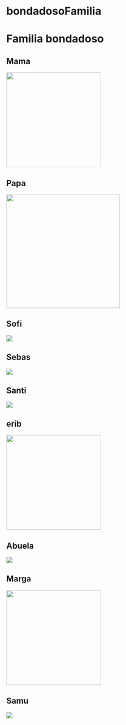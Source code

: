 # bondadosoFamilia
<html>
  <head>
    <title>
      Familia
    </title>
  </head>
  <body>
    <h1>
      Familia bondadoso
    </h1>
    <h2>
      Mama
    </h2>
    <img src="https://lh3.googleusercontent.com/cz9kJxv9yzkA-953q8tMIxk_z4rFXuqVnkP0nxz4ehUS4wSrhE-cjIZaqxSMKFk82UWHalzf2MKs08FpcLbQHmzbI_MRyLCO0muuv-8nzOJH5ZSJwLhCBqfX2RKO9Hpp507jrl3tX5xE4TLvgur6MmeSwjz_A2xoOswD4txpx2OB4PeznN28ahpK9CSqxNq547usaQfsFLIKkWNR6ZLpI51WF7pAyrm81wDjgkm5n1m1qQQi2twmlgWTGu0IvRxUpB_G5ERmApcl_ZaXbo545DCZiTJsq__a8fRv9Ttq2swnNnh8ufH-sQ5t4kI5oCWl97VoS-tFko-BQUCwIbH6xXXKuDidRyQR2L9U4XPCZF4fZ88bRbOwLKnmpWy6jb8_NleJeNa0fxN71ktvI-BH1m4faulrAgUJuZr7z7p_AE_rte6KbS5wWSeQVl7dwjkl91tONhhS0ufMjtTPjECkTQ_nd-qEwM6Jx-eNHSPNaNokjIWDnBkq1S0aOLIDU603kJv8QhLW615xFhOrt1QwYTUZYA1BsLP0d0TzhsIROhXQFghog8j3yz-IZqdw1mdnyBMMMIsDX8peu0I0UGp53Whe_GQdUOyhTYKwYv2J69SLXDCFG5YytE704S6t3IEznA4jIizuit3F7Ilx35HFpz90IgrwqwBaVkI6o41CsE_VWD-O-pJSObGQr7spLNsPwDkZtU73Dlq7-EDpjPjXliGV=w320-h384-no?authuser=0"width=250px  >
        <h2>
      Papa
    </h2>
    <img src="https://lh3.googleusercontent.com/pw/AM-JKLWhKJCsuNTeMFhvnP5GJH8tJzHS3WvOWr03XLuL4T7AfmXuB_8bVToXADuzbNDlAiP3NIZPz5glQe8G-v4koKZpetuRETC2LHCUNH_ga2nUWAwn8jd-ZP9LWouTALs0EGoINsqlXHrnkQsB-VmUVsQOJf3uSCu0gxzJlFYjaEYR_lRL-tIKYv_XlQsBsIlCgcjWyvK8hpsWbqm63gt1d5KASbP1DqWwena-cru8Dqklblp3452jlTd8Igyzi3EvXKy6Yi5AHeFF5VILlRelptDuKlGqmGsXZ1xDjWxk-_ulTm7CuvrILYhVvb5qxg0g2cbN36TJc6Ovr72LkAZa5fHA6CS-y1WFojqFbEDYYC5qOeiRKfdLpC5S7hJidQM1wqbpgSJxnevVV2AE2KROxxo9UtKekA3R138YpCJgxqXwfPof09G8cZ98ee2CZdV7HWZC9TyeDLeW9ar65bn8SiwxcnZsiEX4gkvveviiB9L4xwF_zM0XS8yufxt9esZCGuPgT6r-4_LI0bzVJwBd8bPRrylezuzMSoVfSBQKwm40urX_zaOaCZ3oVOc9_JEdPj3J9Ln-g4sTe9I6Av2W0M7AcuWGXQdn8Q4kEV3kJSm6APpS1TBHsEhvKsW7pu8LwcpWlCJ2vBy_ViDPu1cc8Ebaz8TrQifARuj-YCBpvWsBZR-B2oQL6CN4Sofyvs7K_Y9Pl__MmrlkJri7Nmx2JSc8Ci-9sr1bxjvl3t-LSm5JZNk=w275-h504-no?authuser=0&authuser=0"height=300px  >
        <h2>
      Sofi
    </h2>
    <img src="https://lh3.googleusercontent.com/MdUmQpMVi4s-cnZo2MVQoI6bSioa_OZcxOuMn1IAlt3m4sOF_kFF11mTKCRVG7Q5dlBr5-NREe0e-hZMOIbNhq2K7IsxcL67-txgagl2aQkuh8UHgsgSpvmlZZi-Ik_246SP002sVIqoVip-Key6XnxJQdb6Z2JZs4Xh-U_9CrIaxuwCFU8oTchKW4l-baCqIXWbtizMY3vd8QaYcwnrrLTaEZC5Kuan8edrSaMbjcXbbQcuCuRJEO0r7ASFufkMKFIbciosE3NrQ1NR321NOgcEfQeKhkQbb1ddBkVmMNmrkloHWl5CRqUcrDOKIL7-V7X9f1soDD-j9yVy33YJdwmvql9ynNAnIkLaMN1az4YefkyNf4zudiq-2rV3STgkITi80pG-KXM9ERIMZZRamdfTnkqgX0qeC3NeZj3b-ey2V4RD2e_KAfw9tVgXTpMTFQ4_L8uilH98L73fpON0EfooWd6MYmHN0lXhT8hjU5hZjk8sprQRFOUlxB-oqYJgfF1iuPgXjMLM-1ln0Pr_DLCHU7GTzAfwr0ZeCW_woayyQqKIlePUXraY02EDrIZK8-mfsFcjBCUoq3sWTbdtn9p4arOvwZHo9XTgLDK49b62ApI6OL1sho3FwljqEe1XF3mTTLDwKDHhtVWZ9R_Oo0qJ7iLD5zo7VaOHRAA3dHbGXy59zB189Q7qHtMR5JDlc6lwsao2B0_0_vI_drU1RUYv=w141-h264-no?authuser=0"  >
        <h2>
      Sebas
    </h2>
    <img src="https://lh3.googleusercontent.com/2bREpBZaaABLmMTxt-yuA5zF4RRKMIc2WiTMIs9urx6fZMIhr3RgNH_rKP52T5k-QngPYsLw3eqL-K0GIzzlJLRog6FRtMqJibXqg7I59IGNy9N_dqedaaFqHG9o4VXIMdSUl_9nPFm-bBWrmZ_YQrhtyXtNqAzprcqys-0eVxj5c1AM7QT5hDdQNiM10sQFOX2UkSjwl878EkbF0RQ46907V8hPt6mBK0k8WyvtUp_xjJh7BwUfM9DpwvK1VQ0kFZcENSS08HXkPrJkmsCct21gWq6M46FkBN-pgDGCFnQxD-BBD9-WJA4Ak4B32JEM1OQfPSVEuCDkC4YU-anCeoubjzGnsiBF6_DGms2oiQSaa7qpMDeyy-yHMOLs-rIfaSD1P0xzDFkHNH7cpJ5se3u05oaH5xH3gvDwOrxgYK6ompCJyfhm7c_CbtTCMS6qnw1W6j5Zz-zc8pcr7E7mg3XmduvS-ibVj2qUMiMqZP71HMXXZKuBgCIElnoR0OmLFz7OOEFFzzBPIi2W9N-PzD4H_pYSvKhTZ0AQzyqL_MZB6opx2hUvTQIzKUy7MtnfgQWnD8UOuK0_r217gUtesWu8RAYIr4X-j6Ll6x6b-JUOKVjkCDMlSXBgn8550F4rozRoTdpzna_U06gPVT0Rdte_Zi3cRzisRO3Q-RiYSPrMeTcqQSLuhYqxOQ1kfcyPb518C91gZClFY0HPOGsJpV3h=w219-h427-no?authuser=0"  >
        <h2>
      Santi
    </h2>
    <img src="https://lh3.googleusercontent.com/MehKBp7brZ9O3YYeZoIgRjFc6AxNKwIi6cPzM8fZYmYfypQBlwWhO4j56RYvYEIbY_RHXFtrkiI66h4LoC07XyeuG9Vksa46D9-6L0m5zYwv2oV1PSGqjqDLZ0pBBmSQSG_3VjcI4MnDpaMiPAAGmOG4Co-Ptdacfc838981fung8ZobmI17XJwjbdo5ErPC9p24cSHGgm5cXWiVVBu4EJclw2nMpSKaxlE4PEmi9HL6W1VVWfc7_J9A5A_SIAPYhvPSvUhEHwZQJtXYmJuB71RMiE-b411kZBv8bOF0QFLIoXKjRMpUdkLpZcJXRevDaZSq0ET9AULjTE56opyFlMU96o0lL1lUNwP6tf3u3AKN_PEzbgHyQW6L_hQcE6ChYzm6nhXdG70Y-7ar8YcqrY4CKdN9txAqmP3Zghgee28OwYOHKXYmJbVWXz_kJoDB32ZpX7RUBNaYNdzUnnoItWCq_Pdk1Ffw5yT6muAegt74NAGxeymqawEvWoCUrWdahW5tfezbRVQRMqCSlr5M5OF1Q7v369SOppAmdflkIAj7sUDQL1EccsQPo76l_3go6nodualEQEDjR5xe1E0ABCt1OwnuVKbIy620s6jbh5hcnW0p59E_Uefbzo_fe-aNRp02keHandcwl-e6EIExQn_ajMomSIWn6ZxTVEUIQDiJJRU1G-MgwBGV4_TxXzYoBpelthlIOz_2krl05uwk9DYd=w273-h213-no?authuser=0"  >
    <h2>
      erib
    </h2>
    <img src="https://lh3.googleusercontent.com/yXaaYdoVskd83YyMwETnqqA8OU3glXdv9fy5KYl_6DvFllBp5cLus1gF-9XSOvPU9ktLk2b-qrhmdpRiLd3l7O6hwekiAs6omAhCDzZCr1fI1Ucj9SeETxqd1AcFXfsWkAca2zXt-SnURHrFb2A6bIJehSzvXR6S5gMwUGUSqPTCqpolnuyKWtFVpNYNYcgsyrra0XuZ9Wd1tX7YtxywdyBMHgZvhLtg-ZDwhrfHV4z-kfjmj-kcx63_v1YLwiIdUIx0XjWSFb6UgQY-4GZp569tkb1IND2rpChS8rwvmK9arGjnWWxTDuCNygeqsdDNDbenJi1rQmMh1xOPR4hkTVbiQC3W0jQizYqOkJVTQk-rlg6Lszei7W-QveBkyt1odBdu2gCWC8d6iE0FXih4pXIxNOaXi8b-3nwxW0zRooVYhM5tNKIMiDAAC1NOA8oxsAfUXSDOP2y3oNcOJJxfkzNExkKPWVdox9RfOKgW4RTr6I0prp2ZxFxXJI3M7nA_Y-mnYWhASQG6RbPX0yEszc3viwZJEPkbArpfaUxtUAdVco4lA9fiG9xrN3fWg7FDOW029tI10VK62_-D6NyycgAxQ2Gs4I9Wu3hECDC8XtQ2Lb-Vji7zj4YBAb_26esSoxxeeoJM_lURlLeG1xNoWiClB1HRmC5H6x_akvDO6gipY9CoK525zDTG7e3gp6QrHYxxfDTvblyTvdZ1W5xG31Kz=w635-h846-no?authuser=0"width=250px >
        <h2>
      Abuela
    </h2>
    <img src="https://lh3.googleusercontent.com/OYgeQl-_UpX6QIU3az-yRiSwMfRzAcmAEdeZzPU51ukU8zi8hwqAqbKSCLFwn6oyScj_dm2QVZP4NJdW4Iq04Ae2hEsX6QF_kbLpW_OaJCRIXGHwXN4w4Gxj0X41wKQDn2Q3mudJ61CxPcbfofwZyQo9HeiFRqQnNWYzyUlQo7chQ9rmpuUCe-sYAtl5pPrGfei5fNk4NwuA1fFFa8S1iPanPfxPZr4GuG-BJW4d_0iJy3WPSX90VukHOVlIVaCmFhA2ERck6BWkVgJIZcXTthBdyf5sIco6BOvwEdsKQenmZLlKL5EZ0v9UdrxE3hF_CdqgWbrLMLJOzW6F-qAXC7JmYsxNSAUzGCyweQdPCe-2qRxiXZoZiJhgg7PGAxTMZ44N6bk0wy7-AzvaT6MKbIQuCASbigi4tFT3Lh5VxucuCKjXFBCASUgh-pjNLqx_Chul7Ij9yMnA62u7Gxwv9_DuNDuX3pguXQ4ddX_ndb8rsU2VUoSWwJWqs2qj7d9-g1daLf7Mco3537ciwDyQNqOZs7ss1YSc8d96vWYrAab78js2J_GuKZ7ql82zG6GT5qGu_pB8IK_yMZ-yl_UqkCYpzw6HTqQH68hhRWyoILkbitTFcyWU5NUbrYLs6-ud1_lVD0rDzkvVlNn2Ui27WLLnMk3hTwJ1PoOJuDXKdSoncrAVB69M69_V9DHM3QpK-Q2FpDy3BSMioe25xBbZOFAK=w216-h320-no?authuser=0" >
        <h2>
      Marga
    </h2>
    <img src="https://lh3.googleusercontent.com/6a3Wiprk4fG5Ie6mt5sd9hMjKpCf5YoKFJeX66tiHXRmFiCTU7IuvGtwuvl9uN8yEn9Mkp2F1tF-kfbe8hWEHFU2-cRvZWMowbhPHilqsRQsAC4pcgnuLqMM38VDE75C_uqUF1K44STI7Ed8ML5VVnEuNbKM0NlVZtf2nCuQUxsGX9fhVKEkvtNT8X6kQ4i9zfPDKitkDa3ol8S3pvL7GDXtn76vNaVVvywBtdBOPz53xqUgwxH91pNQkH2pKCPrKdJagxA0Gbi2Tmq1kBTRxhsjaUdl1xD0NdE7ZVNEG8UtyavZbLPznghG6qmDHUtpDOr7_3HENViM73btSFvmh-zyMQ32rRngQ3MezlX3gnyHPOmxMrkVfOGSevORcejc2ZUK4zHeYUnj4O4ID-Sies-gcFg8G_o4_4uinMdik7TNtJma6rk96sZdAwL2sdCb05seyNX8aLhwzffPrPAb_QzSf1ocs_GZcGqK8_ev951nV8H_GiiZK15A_hYZKW8MEv17z0AemVAqmrDBZBqSS_sbk-PS2GuhSbDHQNg6eJFpPMBX7_6j2NgTK0BzXaI1f10vffLmwds9UYKhbCiMK4bFf6STq4lp5MPhLlLgIOJOtbaXiSWY7mlYrbGVxDFLyRtrIaikhJXt8AmKSbOzgMgRRfGT4KFUXlW7hwawJ10jIbHUkDEQ3-VKJW6uhFhlMYQpPHOo87Qv0nQOXaR-s3sR=w476-h846-no?authuser=0"width=250px  >
        <h2>
      Samu
    </h2>
    <img src="https://lh3.googleusercontent.com/0w9ivwTd41LUWDdXakw20-OkDe9mWfbnEyGCmpAVBfdOdOVnp-LagtHEaO2RQ0LlcfL7dpSjEM9IxHFKZo6UCwO28qxPc9Vbcmk5Q0fBlQz7AjGCxHW1h0yfKkhZh2qNN0UL3emZjFPQAmLwb8D20GvrFjkA_RfN6Zg1gsSPKkvdjN-Yjvp1jrlJUp9iyGYW4RF0yhw9DKFTjptpCa1oiaE2u00oIO25E1UMqhvtiYVdhXzz-AEnFmtUbJuzebs79toRDVrDC1dt_ljUtNA9felae4ImfIgAIYzKTD_gCzIWt1Dg-h0C9hJnvRku1KeSi2in6Xso4rMGi-MmU5TnvonKasqC7uKXdwSEO2Dlf750Lau-bZyfUSPH2SlSs3d6sI6barRgzAkpaX4C8NuoU_5xuNV5wYz0U-SUP5c6LcwMrPalhkju0tqXlUuIr6oJyJ5KwJ25x4sh7EKYR_bDuK3jDUR3tl6JTfyKhm2eXOhGDTUyEkA6hJmp1P6iv40aghQPyv3F6b_W_Eu2gOFOghu3r-i3fmFgFq49n0m_1tBrZR_4nkoRGGzkVP7-tCRcgeTpXAijglqIAKpCx8ZxATj3QKlQCSDRHg2JqbS80WWQ8_xohKo5J6EBkj6eknWvo2RcWRnbOx229ZU27cb5pnQrSm8LJ1lkPC9tDbN9exOZ96KZChSj5drmrJa6VxgpThkHWcHiaNot9oRz-B4mvyAn=w253-h270-no?authuser=0"  >
    
  </body>
</html>
